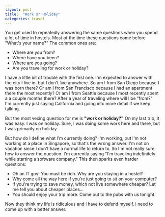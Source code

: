 ```yaml
---
layout: post
title:  "Work or Holiday"
categories: travel
---
```


You get used to repeatedly answering the same questions when you spend a lot of time in hostels. Most of the time these questions come before "What's your name?" The common ones are:

<ul>
<li>Where are you from?</li>
<li>Where have you been?</li>
<li>Where are you going?</li>
<li>Are you traveling for work or holiday?</li>
</ul>

I have a little bit of trouble with the first one. I'm expected to answer with the city I live in, but I don't live anywhere. So am I from San Diego because I was born there? Or am I from San Francisco because I had an apartment there the most recently? Or am I from Seattle because I most recently spent a a couple months there? After a year of traveling where will I be "from?" I'm currently just saying California and going into more detail if we keep talking.

But the most vexing question for me is <b>"work or holiday?"</b> On my last trip, it was easy. I was on holiday. Sure, I was doing some work here and there, but I was primarily on holiday.

But how do I define what I'm currently doing? I'm working, but I'm not working at a place in Singapore, so that's the wrong answer. I'm not on vacation since I don't have a normal life to return to. So I'm not really sure how to answer the question. I'm currently saying "I'm traveling indefinitely while starting a software company." This then sparks even harder questions:

<ul>
<li>Oh an IT guy! You must be rich. Why are you staying in a hostel?</li>
<li>Why come all the way here if you're just going to sit on your computer?</li>
<li>If you're trying to save money, which not live somewhere cheaper? Let me tell you about cheaper places...</li>
<li>You should enjoy your trip more. Come out to the pubs with us tonight.</li>
</ul>

Now they think my life is ridiculous and I have to defend myself. I need to come up with a better answer.